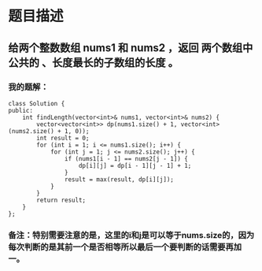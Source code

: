 # 题目描述
## 给两个整数数组 nums1 和 nums2 ，返回 两个数组中 公共的 、长度最长的子数组的长度 。
### 我的题解：
```
class Solution {
public:
    int findLength(vector<int>& nums1, vector<int>& nums2) {
        vector<vector<int>> dp(nums1.size() + 1, vector<int>(nums2.size() + 1, 0));
        int result = 0;
        for (int i = 1; i <= nums1.size(); i++) {
            for (int j = 1; j <= nums2.size(); j++) {
                if (nums1[i - 1] == nums2[j - 1]) {
                    dp[i][j] = dp[i - 1][j - 1] + 1;
                }
                result = max(result, dp[i][j]);
            }
        }
        return result;
    }
};
```
### **备注**：特别需要注意的是，这里的i和j是可以等于nums.size的，因为每次判断的是其前一个是否相等所以最后一个要判断的话需要再加一。